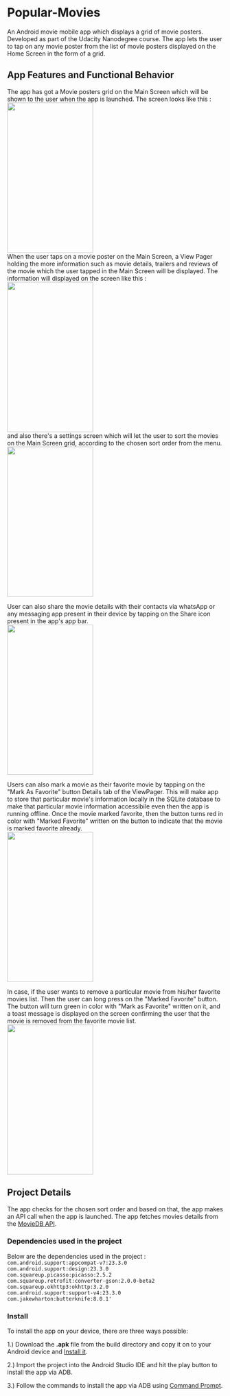 # Popular-Movies
An Android movie mobile app which displays a grid of movie posters. Developed as part of the Udacity Nanodegree course. The app lets the user to tap on any movie poster from the list of movie posters displayed on the Home Screen in the form of a grid.

## App Features and Functional Behavior

The app has got a Movie posters grid on the Main Screen which will be shown to the user when the app is launched. The screen looks like this : 
<br/>
<img src="https://github.com/pa1-teja/Popular-Movies/blob/master/app/src/main/res/drawable/Home%20Screen.png" width="200" height = "350">
<br/>
When the user taps on a movie poster on the Main Screen, a View Pager holding the more information such as movie details, trailers and reviews of the movie which the user tapped in the Main Screen will be displayed. The information will displayed on the screen like this : 
<br/>
<img src="https://github.com/pa1-teja/Popular-Movies/blob/master/app/src/main/res/drawable/ViewPager.png" width="200" height = "350">
<br/>
and also there's a settings screen which will let the user to sort the movies on the Main Screen grid, according to the chosen sort order from the menu.
<br/>
<img src="https://github.com/pa1-teja/Popular-Movies/blob/master/app/src/main/res/drawable/Settings%20Screen.png" width="200" height = "350">
<br/>

User can also share the movie details with their contacts via whatsApp or any messaging app present in their device by tapping on the Share icon present in the app's app bar.
<br/>
<img src="https://github.com/pa1-teja/Popular-Movies/blob/master/app/src/main/res/drawable/AppBar_Share.png" width="200" height = "350">
<br/>

  Users can also mark a movie as their favorite movie by tapping on the "Mark As Favorite" button Details tab of the ViewPager. This will make app to store that particular movie's information locally in the SQLite database to make that particular movie information accessibile even then the app is running offline. Once the movie marked favorite, then the button turns red in color with "Marked Favorite" written on the button to indicate that the movie is marked favorite already.
  <br/>
<img src="https://github.com/pa1-teja/Popular-Movies/blob/master/app/src/main/res/drawable/Fav_btn.png" width="200" height = "350">
<br/>

In case, if the user wants to remove a particular movie from his/her favorite movies list. Then the user can long press on the "Marked Favorite" button. The button will turn green in color with "Mark as Favorite" written on it, and a toast message is displayed on the screen confirming the user that the movie is removed from the favorite movie list.
  <br/>
<img src="https://github.com/pa1-teja/Popular-Movies/blob/master/app/src/main/res/drawable/remove_fav.png" width="200" height = "350">
<br/>
 
## Project Details
The app checks for the chosen sort order and based on that, the app makes an API call when the app is launched. The app fetches movies details from the [MovieDB API](http://api.themoviedb.org/). 

### Dependencies used in the project
Below are the dependencies used in the project : 
`com.android.support:appcompat-v7:23.3.0` <br/>
`com.android.support:design:23.3.0`<br/>
`com.squareup.picasso:picasso:2.5.2`<br/>
`com.squareup.retrofit:converter-gson:2.0.0-beta2`<br/>
`com.squareup.okhttp3:okhttp:3.2.0`<br/>
`com.android.support:support-v4:23.3.0`<br/>
`com.jakewharton:butterknife:8.0.1'`<br/>

### Install
 To install the app on your device, there are three ways possible: 
 
 1.) Download the **.apk** file from the build directory and copy it on to your Android device and [Install it](http://www.greenbot.com/article/2452614/how-to-sideload-an-app-onto-your-android-phone-or-tablet.html).
 
 2.) Import the project into the Android Studio IDE and hit the play button to install the app via ADB.

 3.) Follow the commands to install the app via ADB using [Command Prompt](http://howto.highonandroid.com/android-how-to-tutorials/how-to-install-apk-to-your-android-device-via-adb-commands/).
